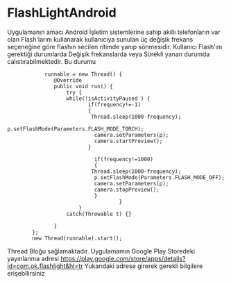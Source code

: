# FlashLightAndroid
Uygulamanın amacı Android İşletim sistemlerine sahip akıllı telefonların var olan Flash'larını kullanarak kullanıcıya sunulan üç değişik frekans seçeneğine göre flashın secilen ritimde yanıp sönmesidir. Kullanıcı Flash'ını gerektiği durumlarda Değişik frekanslarda veya Sürekli yanan durumda calıstırabilmektedir.
  Bu durumu
  
      
                  
                runnable = new Thread() {
			       @Override 
			       public void run() {
			    	   try {
			    	   while(!isActivityPaused ) {
			    		      if(frequency!=-1)
			    		      {
			    		       Thread.sleep(1000-frequency);
			    		    	p.setFlashMode(Parameters.FLASH_MODE_TORCH);
			    				camera.setParameters(p);
			    				camera.startPreview();
			    	          }
			    		    	
			    		    	if(frequency!=1000)
			    		    	{
			    		       Thread.sleep(1000-frequency);
			    			    p.setFlashMode(Parameters.FLASH_MODE_OFF);
			    				camera.setParameters(p);
			    			    camera.stopPreview();
			    		    	}
			    			            }
			    	       }
			    	   catch(Throwable t) {}

			       }
			};
			new Thread(runnable).start(); 
 Thread Bloğu sağlamaktadır.
Uygulamamın Google Play Storedeki yayınlanma adresi https://play.google.com/store/apps/details?id=com.ok.flashlight&hl=tr
Yukarıdaki adrese girerek gerekli bilgilere erişebilirsiniz

